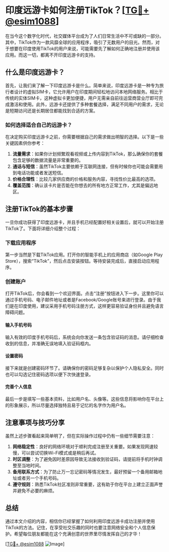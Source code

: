 # 印度远游卡如何注册TikTok？[[TG💪+ @esim1088](https://t.me/s/esim1088)]

在当今这个数字化时代，社交媒体平台成为了人们日常生活中不可或缺的一部分。其中，TikTok作为一款风靡全球的应用程序，吸引了无数用户的目光。然而，对于想要在印度使用TikTok的用户来说，可能需要先了解如何正确地注册并使用该应用。而这一切，都离不开印度远游卡的支持。

## 什么是印度远游卡？

首先，让我们来了解一下印度远游卡是什么。简单来说，印度远游卡是一种专为旅行者设计的虚拟SIM卡，它允许用户在印度期间轻松地访问本地网络服务。相比于传统的实体SIM卡，这种虚拟卡更加便捷，用户无需亲自前往运营商营业厅即可完成激活和使用。此外，远游卡还提供了多种套餐选择，满足不同用户的需求，无论是短期访问还是长期居住都能找到合适的方案。

### 如何选择适合自己的远游卡？

在决定购买印度远游卡之前，你需要根据自己的需求做出明智的选择。以下是一些关键因素供你参考：

1. **流量需求**：如果你计划频繁观看视频或上传内容到TikTok，那么确保你的套餐包含足够的数据流量是非常重要的。
2. **通话与短信**：虽然TikTok主要依赖于互联网连接，但有时候你也可能会需要用到电话功能或者发送短信。
3. **价格合理性**：比较几家供应商的价格和服务内容，寻找性价比最高的选项。
4. **覆盖范围**：确认该卡片是否能在你想去的所有地方正常工作，尤其是偏远地区。

## 注册TikTok的基本步骤

一旦你成功获得了印度远游卡，并且手机已经配置好相关设置后，就可以开始注册TikTok了。下面将详细介绍整个过程：

### 下载应用程序

第一步当然是下载TikTok应用。打开你的智能手机上的应用商店（如Google Play Store），搜索“TikTok”，然后点击安装按钮。等待安装完成后，直接启动应用程序。

### 创建账户

打开TikTok后，你会看到一个欢迎界面。点击“注册”按钮进入下一步。这里你可以通过手机号码、电子邮件地址或者是Facebook/Google账号来进行登录。由于我们是在印度使用，建议采用手机号码注册方式，这样更容易验证身份并且避免语言障碍问题。

#### 输入手机号码

输入有效的印度手机号码后，系统会向你发送一条包含验证码的消息。请仔细检查收到的信息，并准确无误地填入验证码框内。

#### 设置密码

接下来就是创建密码环节了。请确保你的密码足够复杂以保护个人隐私安全。同时也可以勾选记住密码选项以便下次快速登录。

#### 完善个人信息

最后一步是填写一些基本资料，比如用户名、头像等。这些信息将影响你在平台上的形象展示，所以尽量选择独特且易于记忆的名字作为用户名。

## 注意事项与技巧分享

虽然上述步骤看起来简单明了，但在实际操作过程中仍有一些细节需要注意：

1. **网络稳定性**：良好的网络环境对于顺利完成注册至关重要。如果发现网速较慢，可以尝试切换Wi-Fi模式或是稍后再试。
2. **时区调整**：为了避免因时差原因导致无法接收到验证码，请提前将手机时钟调整至当地时间。
3. **备用联系方式**：为了防止万一忘记密码等情况发生，最好预留一个备用邮箱地址或者另一个手机号码。
4. **遵守规则**：熟悉TikTok社区准则非常重要，这有助于你在平台上建立正面声誉并避免不必要的麻烦。

## 总结

通过本文介绍的内容，相信你已经掌握了如何利用印度远游卡成功注册并使用TikTok的方法。记住，在享受社交乐趣的同时也要注意网络安全和个人信息保护。希望每位朋友都能在这个充满创意的世界里尽情发挥自己的才华！

[[TG💪+ @esim1088](https://t.me/s/esim1088) ![Image](https://i.postimg.cc/4NQfJmqS/Snipaste-2025-05-13-00-14-12.png)]